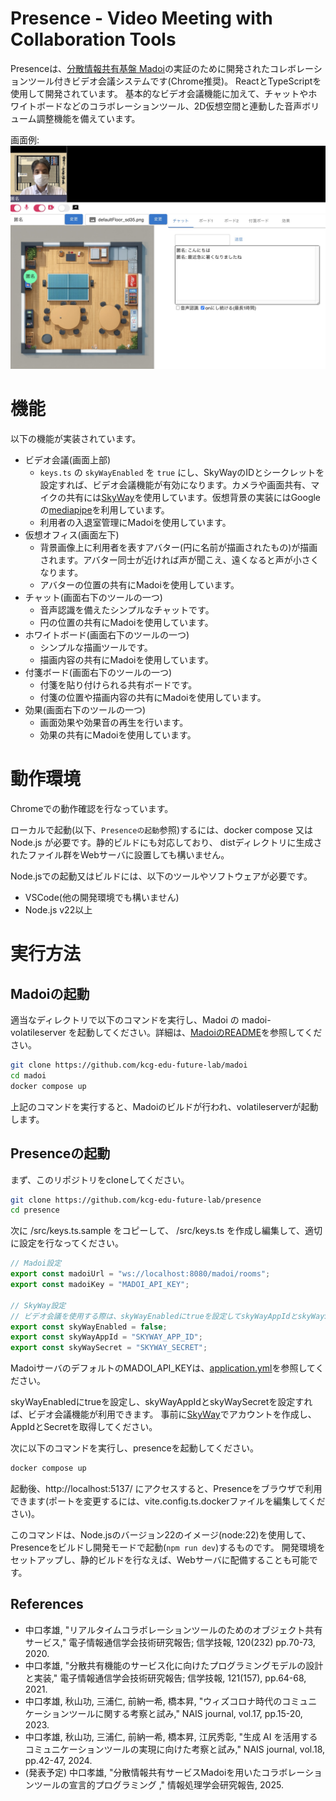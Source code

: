 # Presence - Video Meeting with Collaboration Tools

Presenceは、[分散情報共有基盤 Madoi](https://github.com/kcg-edu-future-lab/madoi)の実証のために開発されたコレボレーションツール付きビデオ会議システムです(Chrome推奨)。
ReactとTypeScriptを使用して開発されています。
基本的なビデオ会議機能に加えて、チャットやホワイトボードなどのコラボレーションツール、2D仮想空間と連動した音声ボリューム調整機能を備えています。

画面例:
![スクリーンショット](img/presence.jpg)

# 機能

以下の機能が実装されています。

- ビデオ会議(画面上部)
  - `keys.ts` の `skyWayEnabled` を `true` にし、SkyWayのIDとシークレットを設定すれば、ビデオ会議機能が有効になります。カメラや画面共有、マイクの共有には[SkyWay](https://skyway.ntt.com/ja/)を使用しています。仮想背景の実装にはGoogleの[mediapipe](https://ai.google.dev/edge/mediapipe/solutions/guide?hl=ja)を利用しています。
  - 利用者の入退室管理にMadoiを使用しています。
- 仮想オフィス(画面左下)
  - 背景画像上に利用者を表すアバター(円に名前が描画されたもの)が描画されます。アバター同士が近ければ声が聞こえ、遠くなると声が小さくなります。
  - アバターの位置の共有にMadoiを使用しています。
- チャット(画面右下のツールの一つ)
  - 音声認識を備えたシンプルなチャットです。
  - 円の位置の共有にMadoiを使用しています。
- ホワイトボード(画面右下のツールの一つ)
  - シンプルな描画ツールです。
  - 描画内容の共有にMadoiを使用しています。
- 付箋ボード(画面右下のツールの一つ)
  - 付箋を貼り付けられる共有ボードです。
  - 付箋の位置や描画内容の共有にMadoiを使用しています。
- 効果(画面右下のツールの一つ)
  - 画面効果や効果音の再生を行います。
  - 効果の共有にMadoiを使用しています。

# 動作環境

Chromeでの動作確認を行なっています。

ローカルで起動(以下、`Presenceの起動`参照)するには、docker compose 又は Node.js が必要です。静的ビルドにも対応しており、
distディレクトリに生成されたファイル群をWebサーバに設置しても構いません。

Node.jsでの起動又はビルドには、以下のツールやソフトウェアが必要です。

- VSCode(他の開発環境でも構いません)
- Node.js v22以上

# 実行方法

## Madoiの起動

適当なディレクトリで以下のコマンドを実行し、Madoi の madoi-volatileserver を起動してください。詳細は、[MadoiのREADME](https://github.com/kcg-edu-future-lab/madoi)を参照してください。

```bash
git clone https://github.com/kcg-edu-future-lab/madoi
cd madoi
docker compose up
```

上記のコマンドを実行すると、Madoiのビルドが行われ、volatileserverが起動します。


## Presenceの起動

まず、このリポジトリをcloneしてください。

```bash
git clone https://github.com/kcg-edu-future-lab/presence
cd presence
```

次に /src/keys.ts.sample をコピーして、 /src/keys.ts を作成し編集して、適切に設定を行なってください。

```ts
// Madoi設定
export const madoiUrl = "ws://localhost:8080/madoi/rooms";
export const madoiKey = "MADOI_API_KEY";

// SkyWay設定
// ビデオ会議を使用する際は、skyWayEnabledにtrueを設定してskyWayAppIdとskyWaySecretを書き換えてください。
export const skyWayEnabled = false;
export const skyWayAppId = "SKYWAY_APP_ID";
export const skyWaySecret = "SKYWAY_SECRET";
```

MadoiサーバのデフォルトのMADOI_API_KEYは、[application.yml](https://github.com/kcg-edu-future-lab/madoi/blob/master/madoi-volatileserver/src/main/resources/application.yml)を参照してください。

skyWayEnabledにtrueを設定し、skyWayAppIdとskyWaySecretを設定すれば、ビデオ会議機能が利用できます。
事前に[SkyWay](https://skyway.ntt.com/ja/)でアカウントを作成し、AppIdとSecretを取得してください。

次に以下のコマンドを実行し、presenceを起動してください。

```bash
docker compose up
```

起動後、http://localhost:5137/ にアクセスすると、Presenceをブラウザで利用できます(ポートを変更するには、vite.config.ts.dockerファイルを編集してください)。

このコマンドは、Node.jsのバージョン22のイメージ(node:22)を使用して、Presenceをビルドし開発モードで起動(`npm run dev`)するものです。
開発環境をセットアップし、静的ビルドを行なえば、Webサーバに配備することも可能です。


## References

- 中口孝雄, "リアルタイムコラボレーションツールのためのオブジェクト共有サービス," 電子情報通信学会技術研究報告; 信学技報, 120(232) pp.70-73, 2020. 
- 中口孝雄, "分散共有機能のサービス化に向けたプログラミングモデルの設計と実装," 電子情報通信学会技術研究報告; 信学技報, 121(157), pp.64-68, 2021.
- 中口孝雄, 秋山功, 三浦仁, 前納一希, 橋本昇, "ウィズコロナ時代のコミュニケーションツールに関する考察と試み," NAIS journal, vol.17, pp.15-20, 2023.
- 中口孝雄, 秋山功, 三浦仁, 前納一希, 橋本昇, 江尻秀彰, "生成 AI を活用するコミュニケーションツールの実現に向けた考察と試み," NAIS journal, vol.18, pp.42-47, 2024.
- (発表予定) 中口孝雄, "分散情報共有サービスMadoiを用いたコラボレーションツールの宣言的プログラミング ," 情報処理学会研究報告, 2025.
